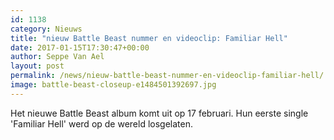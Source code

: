 ```yaml
---
id: 1138
category: Nieuws
title: "nieuw Battle Beast nummer en videoclip: Familiar Hell"
date: 2017-01-15T17:30:47+00:00
author: Seppe Van Ael
layout: post
permalink: /news/nieuw-battle-beast-nummer-en-videoclip-familiar-hell/
image: battle-beast-closeup-e1484501392697.jpg
---
```

Het nieuwe Battle Beast album komt uit op 17 februari. Hun eerste single 'Familiar Hell' werd op de wereld losgelaten.

&nbsp;